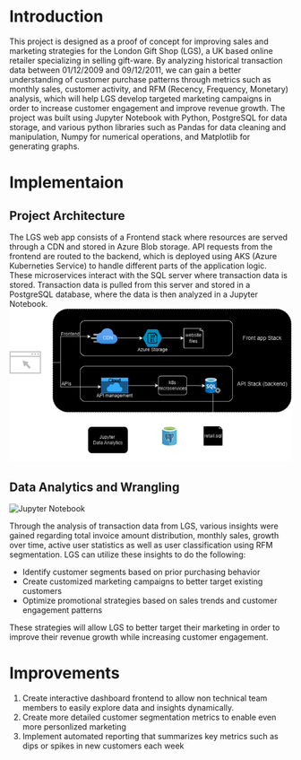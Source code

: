 # Introduction
This project is designed as a proof of concept for improving sales and marketing strategies for the London Gift Shop (LGS), a UK based online retailer specializing in selling gift-ware. By analyzing historical transaction data between 01/12/2009 and 09/12/2011, we can gain a better understanding of customer purchase patterns through metrics such as monthly sales, customer activity, and RFM (Recency, Frequency, Monetary) analysis, which will help LGS develop targeted marketing campaigns in order to increase customer engagement and improve revenue growth. The project was built using Jupyter Notebook with Python, PostgreSQL for data storage, and various python libraries such as Pandas for data cleaning and manipulation, Numpy for numerical operations, and Matplotlib for generating graphs.

# Implementaion
## Project Architecture
The LGS web app consists of a Frontend stack where resources are served through a CDN and stored in Azure Blob storage. API requests from the frontend are routed to the backend, which is deployed using AKS (Azure Kuberneties Service) to handle different parts of the application logic. These microservices interact with the SQL server where transaction data is stored. Transaction data is pulled from this server and stored in a PostgreSQL database, where the data is then analyzed in a Jupyter Notebook. 
![Architecture Diagram](assets/python_data_analytics_LGS_ER_diagram.png)



## Data Analytics and Wrangling
![Jupyter Notebook](./retail_data_analytics_wrangling.ipynb)


Through the analysis of transaction data from LGS, various insights were gained regarding total invoice amount distribution, monthly sales, growth over time, active user statistics as well as user classification using RFM segmentation. LGS can utilize these insights to do the following:

- Identify customer segments based on prior purchasing behavior
- Create customized marketing campaigns to better target existing customers
- Optimize promotional strategies based on sales trends and customer engagement patterns

These strategies will allow LGS to better target their marketing in order to improve their revenue growth while increasing customer engagement.

# Improvements
1. Create interactive dashboard frontend to allow non technical team members to easily explore data and insights dynamically.
2. Create more detailed customer segmentation metrics to enable even more personlized marketing
3. Implement automated reporting that summarizes key metrics such as dips or spikes in new customers each week
